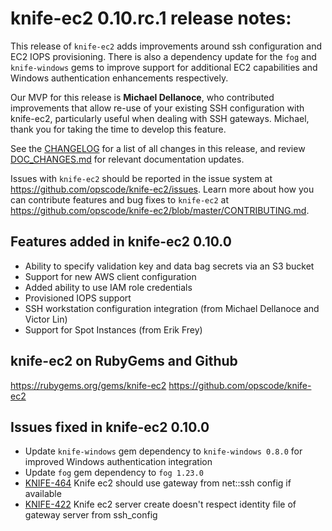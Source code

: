 <!---
This file is reset every time a new release is done. The contents of this file are for the currently unreleased version.

Example Note:

## Example Heading
Details about the thing that changed that needs to get included in the Release Notes in markdown.
-->
# knife-ec2 0.10.rc.1 release notes:
This release of `knife-ec2` adds improvements around ssh configuration and EC2
IOPS provisioning. There is also a dependency update for the `fog` and `knife-windows` gems
to improve support for additional EC2 capabilities and Windows authentication
enhancements respectively.

Our MVP for this release is **Michael Dellanoce**, who contributed improvements
that allow re-use of your existing SSH configuration with knife-ec2,
particularly useful when dealing with SSH gateways. Michael, thank you for
taking the time to develop this feature.

See the [CHANGELOG](https://github.com/opscode/knife-ec2/blob/master/CHANGELOG.md) for a list of all changes in this release, and review
[DOC_CHANGES.md](https://github.com/opscode/knife-ec2/blob/master/DOC_CHANGES.md) for relevant documentation updates.

Issues with `knife-ec2` should be reported in the issue system at
https://github.com/opscode/knife-ec2/issues. Learn more about how you can
contribute features and bug fixes to `knife-ec2` at https://github.com/opscode/knife-ec2/blob/master/CONTRIBUTING.md.

## Features added in knife-ec2 0.10.0

* Ability to specify validation key and data bag secrets via an S3 bucket
* Support for new AWS client configuration
* Added ability to use IAM role credentials
* Provisioned IOPS support
* SSH workstation configuration integration (from Michael Dellanoce and Victor Lin)
* Support for Spot Instances (from Erik Frey)

## knife-ec2 on RubyGems and Github
https://rubygems.org/gems/knife-ec2
https://github.com/opscode/knife-ec2

## Issues fixed in knife-ec2 0.10.0

* Update `knife-windows` gem dependency to `knife-windows 0.8.0` for improved Windows authentication integration
* Update `fog` gem dependency to `fog 1.23.0`
* [KNIFE-464](https://tickets.opscode.com/browse/KNIFE-466) Knife ec2 should use gateway from net::ssh config if available
* [KNIFE-422](https://tickets.opscode.com/browse/KNIFE-422) Knife ec2 server create doesn't respect identity file of gateway server from ssh\_config
